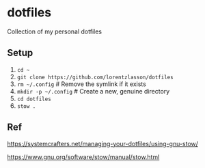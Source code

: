 # dotfiles
Collection of my personal dotfiles

## Setup
1. `cd ~`
1. `git clone https://github.com/lorentzlasson/dotfiles`
1. `rm ~/.config` # Remove the symlink if it exists
1. `mkdir -p ~/.config` # Create a new, genuine directory
1. `cd dotfiles`
1. `stow .`

## Ref
https://systemcrafters.net/managing-your-dotfiles/using-gnu-stow/

https://www.gnu.org/software/stow/manual/stow.html
